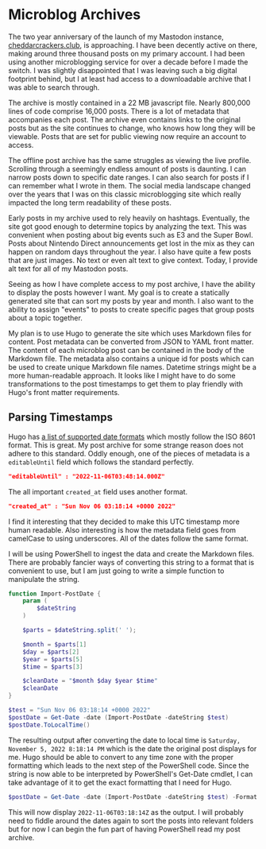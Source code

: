 # Microblog Archives

The two year anniversary of the launch of my Mastodon instance, [cheddarcrackers.club](https://cheddarcrackers.club/), is approaching.
I have been decently active on there, making around three thousand posts on my primary account.
I had been using another microblogging service for over a decade before I made the switch.
I was slightly disappointed that I was leaving such a big digital footprint behind, but I at least had access to a downloadable archive that I was able to search through.

The archive is mostly contained in a 22 MB javascript file.
Nearly 800,000 lines of code comprise 16,000 posts.
There is a lot of metadata that accompanies each post.
The archive even contains links to the original posts but as the site continues to change, who knows how long they will be viewable.
Posts that are set for public viewing now require an account to access.

The offline post archive has the same struggles as viewing the live profile.
Scrolling through a seemingly endless amount of posts is daunting.
I can narrow posts down to specific date ranges.
I can also search for posts if I can remember what I wrote in them.
The social media landscape changed over the years that I was on this classic microblogging site which really impacted the long term readability of these posts.

Early posts in my archive used to rely heavily on hashtags.
Eventually, the site got good enough to determine topics by analyzing the text.
This was convenient when posting about big events such as E3 and the Super Bowl.
Posts about Nintendo Direct announcements get lost in the mix as they can happen on random days throughout the year.
I also have quite a few posts that are just images.
No text or even alt text to give context.
Today, I provide alt text for all of my Mastodon posts.

Seeing as how I have complete access to my post archive, I have the ability to display the posts however I want.
My goal is to create a statically generated site that can sort my posts by year and month.
I also want to the ability to assign "events" to posts to create specific pages that group posts about a topic together.

My plan is to use Hugo to generate the site which uses Markdown files for content.
Post metadata can be converted from JSON to YAML front matter.
The content of each microblog post can be contained in the body of the Markdown file.
The metadata also contains a unique id for posts which can be used to create unique Markdown file names.
Datetime strings might be a more human-readable approach.
It looks like I might have to do some transformations to the post timestamps to get them to play friendly with Hugo's front matter requirements.

## Parsing Timestamps

Hugo has [a list of supported date formats](https://gohugo.io/content-management/front-matter/#dates) which mostly follow the ISO 8601 format.
This is great.
My post archive for some strange reason does not adhere to this standard.
Oddly enough, one of the pieces of metadata is a `editableUntil` field which follows the standard perfectly.

```json
"editableUntil" : "2022-11-06T03:48:14.000Z"
```

The all important `created_at` field uses another format.

```json
"created_at" : "Sun Nov 06 03:18:14 +0000 2022"
```

I find it interesting that they decided to make this UTC timestamp more human readable.
Also interesting is how the metadata field goes from camelCase to using underscores.
All of the dates follow the same format.

I will be using PowerShell to ingest the data and create the Markdown files.
There are probably fancier ways of converting this string to a format that is convenient to use, but I am just going to write a simple function to manipulate the string.

```PowerShell
function Import-PostDate {
    param (
        $dateString
    )

    $parts = $dateString.split(' ');

    $month = $parts[1]
    $day = $parts[2]
    $year = $parts[5]
    $time = $parts[3]

    $cleanDate = "$month $day $year $time"
    $cleanDate
}

$test = "Sun Nov 06 03:18:14 +0000 2022"
$postDate = Get-Date -date (Import-PostDate -dateString $test)
$postDate.ToLocalTime()
```

The resulting output after converting the date to local time is `Saturday, November 5, 2022 8:18:14 PM` which is the date the original post displays for me.
Hugo should be able to convert to any time zone with the proper formatting which leads to the next step of the PowerShell code. 
Since the string is now able to be interpreted by PowerShell's Get-Date cmdlet, I can take advantage of it to get the exact formatting that I need for Hugo.

```PowerShell
$postDate = Get-Date -date (Import-PostDate -dateString $test) -Format "yyyy-MM-ddTHH:mm:ssZ"
```

This will now display `2022-11-06T03:18:14Z` as the output.
I will probably need to fiddle around the dates again to sort the posts into relevant folders but for now I can begin the fun part of having PowerShell read my post archive.
